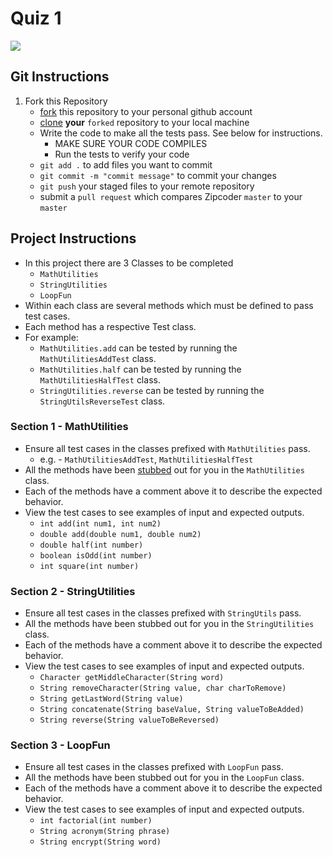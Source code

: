 # Quiz 1
<img src="https://github.com/Zipcoder/BlueJ.Quiz1/blob/master/quiz1.png">


## **Git Instructions**

1. Fork this Repository
    * [fork](https://help.github.com/articles/fork-a-repo/) this repository to your personal github account
    * [clone](https://help.github.com/articles/cloning-a-repository/) **your** `forked` repository to your local machine
    * Write the code to make all the tests pass. See below for instructions.
      * MAKE SURE YOUR CODE COMPILES
      * Run the tests to verify your code
    * `git add .` to add files you want to commit
    * `git commit -m "commit message"` to commit your changes
    * `git push` your staged files to your remote repository
    * submit a `pull request` which compares Zipcoder `master` to your `master`


## **Project Instructions**
* In this project there are 3 Classes to be completed
  * `MathUtilities`
  * `StringUtilities`
  * `LoopFun`
* Within each class are several methods which must be defined to pass test cases.
* Each method has a respective Test class.
* For example:
  * `MathUtilities.add` can be tested by running the `MathUtilitiesAddTest` class.
  * `MathUtilities.half` can be tested by running the `MathUtilitiesHalfTest` class.
  * `StringUtilities.reverse` can be tested by running the `StringUtilsReverseTest` class.

### Section 1 - MathUtilities
* Ensure all test cases in the classes prefixed with `MathUtilities` pass.
  * e.g. - `MathUtilitiesAddTest`, `MathUtilitiesHalfTest`
* All the methods have been [stubbed](https://en.wikipedia.org/wiki/Method_stub) out for you in the `MathUtilities` class.
* Each of the methods have a comment above it to describe the expected behavior.
* View the test cases to see examples of input and expected outputs.
  - `int add(int num1, int num2)`
  - `double add(double num1, double num2)`
  - `double half(int number)`
  - `boolean isOdd(int number)`
  - `int square(int number)`

### Section 2 - StringUtilities
* Ensure all test cases in the classes prefixed with `StringUtils` pass.
* All the methods have been stubbed out for you in the `StringUtilities` class.
* Each of the methods have a comment above it to describe the expected behavior.
* View the test cases to see examples of input and expected outputs.
  - `Character getMiddleCharacter(String word)`
  - `String removeCharacter(String value, char charToRemove)`
  - `String getLastWord(String value)`
  - `String concatenate(String baseValue, String valueToBeAdded)`
  - `String reverse(String valueToBeReversed)`

### Section 3 - LoopFun
* Ensure all test cases in the classes prefixed with `LoopFun` pass.
* All the methods have been stubbed out for you in the `LoopFun` class.
* Each of the methods have a comment above it to describe the expected behavior.
* View the test cases to see examples of input and expected outputs.
  - `int factorial(int number)`
  - `String acronym(String phrase)`
  - `String encrypt(String word)`
